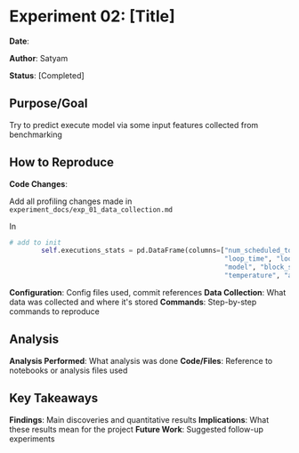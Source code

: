 # Experiment 02: [Title]

**Date**: 

**Author**: Satyam

**Status**: [Completed]

## Purpose/Goal
Try to predict execute model via some input features collected from benchmarking

## How to Reproduce
**Code Changes**: 

Add all profiling changes made in `experiment_docs/exp_01_data_collection.md`

In 
```python
# add to init
        self.executions_stats = pd.DataFrame(columns=["num_scheduled_tokens", "num_total_scheduled_tokens", "scheduled_new_reqs", 
                                                      "loop_time", "loop_step_time", "loop_queue_time", "execute_time", "scheduler_time", "update_time", 
                                                      "model", "block_size", "gpu_memory_utilization", "num_gpu_blocks", "enable_prefix_caching", "max_num_sequences", "max_model_len", 
                                                      "temperature", "arrival_rate", "distribution", "dataset", "time_stamp"])
```


**Configuration**: Config files used, commit references
**Data Collection**: What data was collected and where it's stored
**Commands**: Step-by-step commands to reproduce

## Analysis
**Analysis Performed**: What analysis was done
**Code/Files**: Reference to notebooks or analysis files used

## Key Takeaways
**Findings**: Main discoveries and quantitative results
**Implications**: What these results mean for the project
**Future Work**: Suggested follow-up experiments